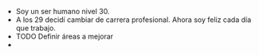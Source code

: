 - Soy un ser humano nivel 30.
- A los 29 decidí cambiar de carrera profesional. Ahora soy feliz cada día que trabajo.
- TODO Definir áreas a mejorar
-